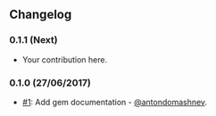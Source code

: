 ## Changelog


### 0.1.1 (Next)

* Your contribution here.

### 0.1.0 (27/06/2017)

* [#1](https://github.com/conichiGMBH/danger-pr_reviewers/pull/1): Add gem documentation - [@antondomashnev](https://github.com/antondomashnev).
